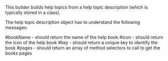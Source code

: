 This builder builds help topics from a help topic description (which is typically storedin a class). The help topic description object has to understand the following messages:  #bookName - should return the name of the help book  #icon - should return the icon of the help book  #key - should return a unique key to identify the book  #pages - should return an array of method selectors to call to get the books pages